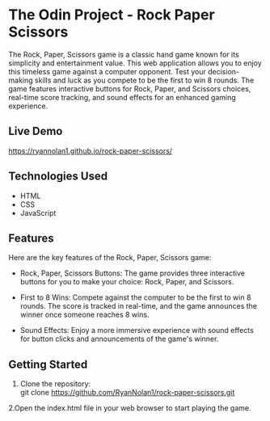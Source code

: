 # The Odin Project - Rock Paper Scissors

The Rock, Paper, Scissors game is a classic hand game known for its simplicity and entertainment value. This web application allows you to enjoy this timeless game against a computer opponent. Test your decision-making skills and luck as you compete to be the first to win 8 rounds. The game features interactive buttons for Rock, Paper, and Scissors choices, real-time score tracking, and sound effects for an enhanced gaming experience.

## Live Demo

https://ryannolan1.github.io/rock-paper-scissors/

## Technologies Used

- HTML
- CSS
- JavaScript

## Features

Here are the key features of the Rock, Paper, Scissors game:

- Rock, Paper, Scissors Buttons: The game provides three interactive buttons for you to make your choice: Rock, Paper, and Scissors.

- First to 8 Wins: Compete against the computer to be the first to win 8 rounds. The score is tracked in real-time, and the game announces the winner once someone reaches 8 wins.

- Sound Effects: Enjoy a more immersive experience with sound effects for button clicks and announcements of the game's winner.

## Getting Started

1. Clone the repository:
<br> git clone https://github.com/RyanNolan1/rock-paper-scissors.git

2.Open the index.html file in your web browser to start playing the game.




